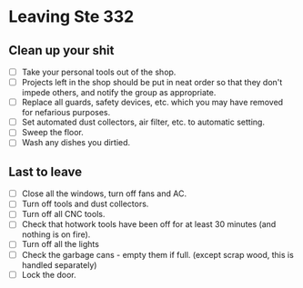 # Leaving Ste 332

## Clean up your shit

- [ ] Take your personal tools out of the shop.
- [ ] Projects left in the shop should be put in neat order so that they don't impede others, and notify the group as appropriate.
- [ ] Replace all guards, safety devices, etc. which you may have removed for nefarious purposes.
- [ ] Set automated dust collectors, air filter, etc. to automatic setting.
- [ ] Sweep the floor.
- [ ] Wash any dishes you dirtied.

## Last to leave

- [ ] Close all the windows, turn off fans and AC.
- [ ] Turn off tools and dust collectors.
- [ ] Turn off all CNC tools.
- [ ] Check that hotwork tools have been off for at least 30 minutes (and nothing is on fire).
- [ ] Turn off all the lights
- [ ] Check the garbage cans - empty them if full. (except scrap wood, this is handled separately)
- [ ] Lock the door.